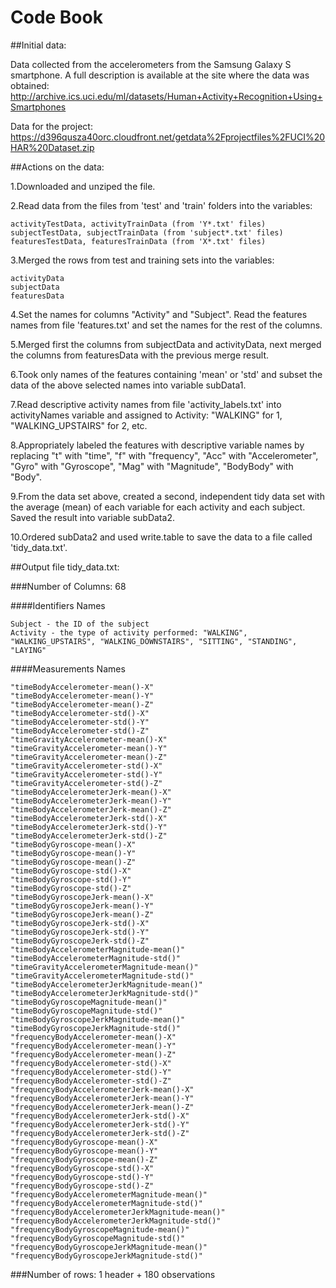 # Code Book

##Initial data:

Data collected from the accelerometers from the Samsung Galaxy S smartphone. 
A full description is available at the site where the data was obtained: 
http://archive.ics.uci.edu/ml/datasets/Human+Activity+Recognition+Using+Smartphones

Data for the project: 
https://d396qusza40orc.cloudfront.net/getdata%2Fprojectfiles%2FUCI%20HAR%20Dataset.zip 

##Actions on the data:

1.Downloaded and unziped the file.

2.Read data from the files from 'test' and 'train' folders into the variables:

	activityTestData, activityTrainData (from 'Y*.txt' files)
	subjectTestData, subjectTrainData (from 'subject*.txt' files)
	featuresTestData, featuresTrainData (from 'X*.txt' files)

3.Merged the rows from test and training sets into the variables:

	activityData
	subjectData
	featuresData
	
4.Set the names for columns "Activity" and "Subject".
Read the features names from file 'features.txt' and set the names for the rest of the columns.

5.Merged first the columns from subjectData and activityData,
next merged the columns from featuresData with the previous merge result.

6.Took only names of the features containing 'mean' or 'std'
and subset the data of the above selected names into variable subData1.

7.Read descriptive activity names from file 'activity_labels.txt' into activityNames variable
and assigned to Activity: "WALKING" for 1, "WALKING_UPSTAIRS" for 2, etc.

8.Appropriately labeled the features with descriptive variable names by replacing 
"t" with "time", 
"f" with "frequency", 
"Acc" with "Accelerometer", 
"Gyro" with "Gyroscope", 
"Mag" with "Magnitude", 
"BodyBody" with "Body".

9.From the data set above, created a second, independent tidy data set 
with the average (mean) of each variable for each activity and each subject. 
Saved the result into variable subData2.

10.Ordered subData2 and used write.table to save the data to a file called 'tidy_data.txt'.


##Output file tidy_data.txt:

###Number of Columns: 68

####Identifiers Names

	Subject - the ID of the subject
	Activity - the type of activity performed: "WALKING", "WALKING_UPSTAIRS", "WALKING_DOWNSTAIRS", "SITTING", "STANDING", "LAYING"

####Measurements Names

	"timeBodyAccelerometer-mean()-X"
	"timeBodyAccelerometer-mean()-Y" 
	"timeBodyAccelerometer-mean()-Z" 
	"timeBodyAccelerometer-std()-X" 
	"timeBodyAccelerometer-std()-Y" 
	"timeBodyAccelerometer-std()-Z" 
	"timeGravityAccelerometer-mean()-X" 
	"timeGravityAccelerometer-mean()-Y" 
	"timeGravityAccelerometer-mean()-Z" 
	"timeGravityAccelerometer-std()-X" 
	"timeGravityAccelerometer-std()-Y" 
	"timeGravityAccelerometer-std()-Z" 
	"timeBodyAccelerometerJerk-mean()-X" 
	"timeBodyAccelerometerJerk-mean()-Y" 
	"timeBodyAccelerometerJerk-mean()-Z" 
	"timeBodyAccelerometerJerk-std()-X" 
	"timeBodyAccelerometerJerk-std()-Y" 
	"timeBodyAccelerometerJerk-std()-Z" 
	"timeBodyGyroscope-mean()-X" 
	"timeBodyGyroscope-mean()-Y" 
	"timeBodyGyroscope-mean()-Z" 
	"timeBodyGyroscope-std()-X" 
	"timeBodyGyroscope-std()-Y" 
	"timeBodyGyroscope-std()-Z" 
	"timeBodyGyroscopeJerk-mean()-X" 
	"timeBodyGyroscopeJerk-mean()-Y" 
	"timeBodyGyroscopeJerk-mean()-Z" 
	"timeBodyGyroscopeJerk-std()-X" 
	"timeBodyGyroscopeJerk-std()-Y" 
	"timeBodyGyroscopeJerk-std()-Z" 
	"timeBodyAccelerometerMagnitude-mean()" 
	"timeBodyAccelerometerMagnitude-std()" 
	"timeGravityAccelerometerMagnitude-mean()" 
	"timeGravityAccelerometerMagnitude-std()" 
	"timeBodyAccelerometerJerkMagnitude-mean()" 
	"timeBodyAccelerometerJerkMagnitude-std()" 
	"timeBodyGyroscopeMagnitude-mean()" 
	"timeBodyGyroscopeMagnitude-std()" 
	"timeBodyGyroscopeJerkMagnitude-mean()" 
	"timeBodyGyroscopeJerkMagnitude-std()" 
	"frequencyBodyAccelerometer-mean()-X" 
	"frequencyBodyAccelerometer-mean()-Y" 
	"frequencyBodyAccelerometer-mean()-Z" 
	"frequencyBodyAccelerometer-std()-X" 
	"frequencyBodyAccelerometer-std()-Y" 
	"frequencyBodyAccelerometer-std()-Z" 
	"frequencyBodyAccelerometerJerk-mean()-X" 
	"frequencyBodyAccelerometerJerk-mean()-Y" 
	"frequencyBodyAccelerometerJerk-mean()-Z" 
	"frequencyBodyAccelerometerJerk-std()-X" 
	"frequencyBodyAccelerometerJerk-std()-Y" 
	"frequencyBodyAccelerometerJerk-std()-Z" 
	"frequencyBodyGyroscope-mean()-X" 
	"frequencyBodyGyroscope-mean()-Y" 
	"frequencyBodyGyroscope-mean()-Z" 
	"frequencyBodyGyroscope-std()-X" 
	"frequencyBodyGyroscope-std()-Y" 
	"frequencyBodyGyroscope-std()-Z" 
	"frequencyBodyAccelerometerMagnitude-mean()" 
	"frequencyBodyAccelerometerMagnitude-std()" 
	"frequencyBodyAccelerometerJerkMagnitude-mean()" 
	"frequencyBodyAccelerometerJerkMagnitude-std()" 
	"frequencyBodyGyroscopeMagnitude-mean()" 
	"frequencyBodyGyroscopeMagnitude-std()" 
	"frequencyBodyGyroscopeJerkMagnitude-mean()" 
	"frequencyBodyGyroscopeJerkMagnitude-std()"

###Number of rows: 1 header + 180 observations